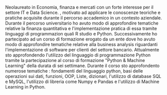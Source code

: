 Neolaureato in Economia, finanza e mercati con un forte interesse per il settore IT e Data Science. , motivato ad applicare le conoscenze teoriche e pratiche acquisite durante il percorso accademico in un contesto aziendale. Durante il percorso universitario ho avuto modo di approfondire tematiche relative la finanza quantitativa e l'implementazione pratica di essa tramite linguaggi di programmazion quali R studio e Python. Successivamente ho partecipato ad un corso di formazione erogato da un ente dove ho avuto modo di approfondire tematiche relative alla business analysis riguardanti l'implementazione di software per clienti del settore bancario. Attualmente sto approfondendo l'utilizzo del linguaggio di programmazione Python tramite la partecipazione al corso di formazione "Python & Machine Learning" della durata di sei settimane. Durante il corso sto approfondento numerose tematiche : fondamenti del linguaggio python, basi delle operazioni sui dati, funzioni, OOP, Liste, dizionari, l'utilizzo di database SQL e MySQL, l'utilizzo di libreria come Numpy e Pandas e l'utilizzo di Machine Learning in Python.
